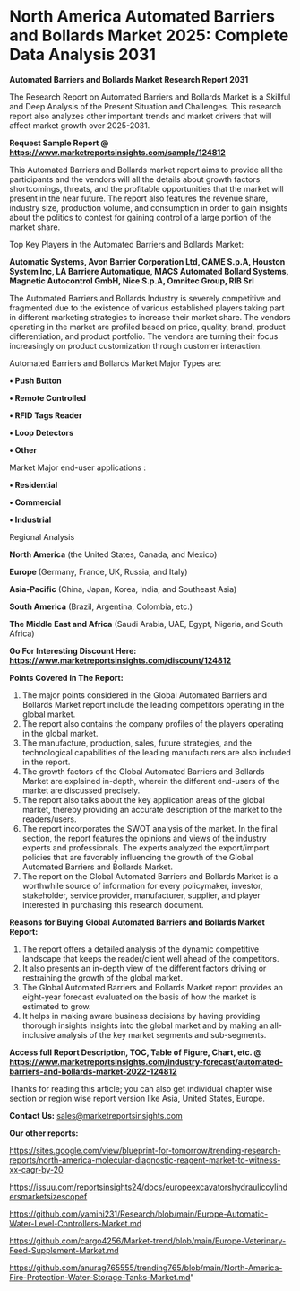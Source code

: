 # North America Automated Barriers and Bollards Market 2025: Complete Data Analysis 2031

<strong>Automated Barriers and Bollards Market Research Report 2031</strong>

The Research Report on Automated Barriers and Bollards Market is a Skillful and Deep Analysis of the Present Situation and Challenges. This research report also analyzes other important trends and market drivers that will affect market growth over 2025-2031.

<strong>Request Sample Report @ <a href=https://www.marketreportsinsights.com/sample/124812>https://www.marketreportsinsights.com/sample/124812</a></strong>

This Automated Barriers and Bollards market report aims to provide all the participants and the vendors will all the details about growth factors, shortcomings, threats, and the profitable opportunities that the market will present in the near future. The report also features the revenue share, industry size, production volume, and consumption in order to gain insights about the politics to contest for gaining control of a large portion of the market share.

Top Key Players in the Automated Barriers and Bollards Market:

<strong>Automatic Systems, Avon Barrier Corporation Ltd, CAME S.p.A, Houston System Inc, LA Barriere Automatique, MACS Automated Bollard Systems, Magnetic Autocontrol GmbH, Nice S.p.A, Omnitec Group, RIB Srl</strong>

The Automated Barriers and Bollards Industry is severely competitive and fragmented due to the existence of various established players taking part in different marketing strategies to increase their market share. The vendors operating in the market are profiled based on price, quality, brand, product differentiation, and product portfolio. The vendors are turning their focus increasingly on product customization through customer interaction.

Automated Barriers and Bollards Market Major Types are:

<strong>• Push Button

• Remote Controlled

• RFID Tags Reader

• Loop Detectors

• Other</strong>

Market Major end-user applications :

<strong>• Residential

• Commercial

• Industrial</strong>

Regional Analysis

</u><strong><b>North America</b></strong> (the United States, Canada, and Mexico)

<strong><b>Europe </b></strong>(Germany, France, UK, Russia, and Italy)

<strong><b>Asia-Pacific</b></strong> (China, Japan, Korea, India, and Southeast Asia)

<strong><b>South America</b></strong> (Brazil, Argentina, Colombia, etc.)

<strong><b>The Middle East and Africa</b></strong> (Saudi Arabia, UAE, Egypt, Nigeria, and South Africa)

<strong>Go For Interesting Discount Here: <a href=https://www.marketreportsinsights.com/discount/124812>https://www.marketreportsinsights.com/discount/124812</a></strong>

<strong>Points Covered in The Report:</strong>
<ol>
  <li>The major points considered in the Global Automated Barriers and Bollards Market report include the leading competitors operating in the global market.</li>
  <li>The report also contains the company profiles of the players operating in the global market.</li>
  <li>The manufacture, production, sales, future strategies, and the technological capabilities of the leading manufacturers are also included in the report.</li>
  <li>The growth factors of the Global Automated Barriers and Bollards Market are explained in-depth, wherein the different end-users of the market are discussed precisely.</li>
  <li>The report also talks about the key application areas of the global market, thereby providing an accurate description of the market to the readers/users.</li>
  <li>The report incorporates the SWOT analysis of the market. In the final section, the report features the opinions and views of the industry experts and professionals. The experts analyzed the export/import policies that are favorably influencing the growth of the Global Automated Barriers and Bollards Market.</li>
  <li>The report on the Global Automated Barriers and Bollards Market is a worthwhile source of information for every policymaker, investor, stakeholder, service provider, manufacturer, supplier, and player interested in purchasing this research document.</li>
</ol>
<strong>Reasons for Buying Global Automated Barriers and Bollards Market Report:</strong>

<ol>
  <li>The report offers a detailed analysis of the dynamic competitive landscape that keeps the reader/client well ahead of the competitors.</li>
  <li>It also presents an in-depth view of the different factors driving or restraining the growth of the global market.</li>
  <li>The Global Automated Barriers and Bollards Market report provides an eight-year forecast evaluated on the basis of how the market is estimated to grow.</li>
  <li>It helps in making aware business decisions by having providing thorough insights insights into the global market and by making an all-inclusive analysis of the key market segments and sub-segments.</li>
</ol>
<strong>Access full Report Description, TOC, Table of Figure, Chart, etc. @ <a href=https://www.marketreportsinsights.com/industry-forecast/automated-barriers-and-bollards-market-2022-124812>https://www.marketreportsinsights.com/industry-forecast/automated-barriers-and-bollards-market-2022-124812</a></strong>


Thanks for reading this article; you can also get individual chapter wise section or region wise report version like Asia, United States, Europe.

<strong>Contact Us:</strong>
sales@marketreportsinsights.com

<strong>Our other reports:</strong>

<a href=https://sites.google.com/view/blueprint-for-tomorrow/trending-research-reports/north-america-molecular-diagnostic-reagent-market-to-witness-xx-cagr-by-20>https://sites.google.com/view/blueprint-for-tomorrow/trending-research-reports/north-america-molecular-diagnostic-reagent-market-to-witness-xx-cagr-by-20</a>

<a href=https://issuu.com/reportsinsights24/docs/europeexcavatorshydrauliccylindersmarketsizescopef>https://issuu.com/reportsinsights24/docs/europeexcavatorshydrauliccylindersmarketsizescopef</a>

<a href=https://github.com/yamini231/Research/blob/main/Europe-Automatic-Water-Level-Controllers-Market.md>https://github.com/yamini231/Research/blob/main/Europe-Automatic-Water-Level-Controllers-Market.md</a>

<a href=https://github.com/cargo4256/Market-trend/blob/main/Europe-Veterinary-Feed-Supplement-Market.md>https://github.com/cargo4256/Market-trend/blob/main/Europe-Veterinary-Feed-Supplement-Market.md</a>

<a href=https://github.com/anurag765555/trending765/blob/main/North-America-Fire-Protection-Water-Storage-Tanks-Market.md>https://github.com/anurag765555/trending765/blob/main/North-America-Fire-Protection-Water-Storage-Tanks-Market.md</a>"
